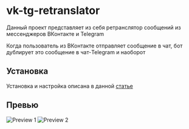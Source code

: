 # vk-tg-retranslator
Данный проект представляет из себя ретранслятор сообщений из мессенджеров ВКонтакте и Telegram

Когда пользователь из ВКонтакте отправляет сообщение в чат, бот дублирует это сообщение в чат-Telegram и наоборот
## Установка
Установка и настройка описана в данной [статье](https://vk.com/@-201796494-otpravka-soobschenii-iz-vkontakte-v-telegram-i-naoborot)


## Превью

![Preview 1](https://sun9-59.userapi.com/impf/r4lZiY-i5IE3jLipPhlpxxsFbHgR2EfR94Y9kA/o-rM4pUio00.jpg?size=921x616&quality=96&proxy=1&sign=cf53308922ab3905adad266af23fca17&type=album)
![Preview 2](https://sun9-1.userapi.com/impf/nym8gCKEW22zAdzUhu4R0hrHNM5HVtuDz4z0KA/vbzWK0ujnfU.jpg?size=550x553&quality=96&proxy=1&sign=0eaa01d29d70d5058fa42afd7e0280b9&type=album)
